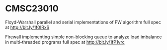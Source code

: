 CMSC23010
==============

Floyd-Warshall
	parallel and serial implementations of FW algorithm
	full spec at http://bit.ly/1f0IRxS

Firewall
	implementing simple non-blocking queue to analyze load imbalance in multi-threaded programs
	full spec at http://bit.ly/1fP1vrc
